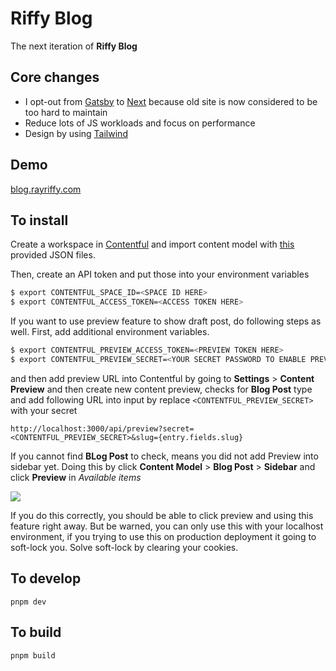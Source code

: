 # Riffy Blog

The next iteration of **Riffy Blog**

## Core changes

- I opt-out from [Gatsby](https://gatsbyjs.com) to [Next](https:/nextjs.org) because old site is now considered to be too hard to maintain
- Reduce lots of JS workloads and focus on performance
- Design by using [Tailwind](https://tailwindcss.com)

## Demo

[blog.rayriffy.com](https://blog.rayriffy.com)

## To install

Create a workspace in [Contentful](https://contentful.com/) and import content model with [this](model/contentful.json) provided JSON files.

Then, create an API token and put those into your environment variables

```sh
$ export CONTENTFUL_SPACE_ID=<SPACE ID HERE>
$ export CONTENTFUL_ACCESS_TOKEN=<ACCESS TOKEN HERE>
```

If you want to use preview feature to show draft post, do following steps as well. First, add additional environment variables.

```sh
$ export CONTENTFUL_PREVIEW_ACCESS_TOKEN=<PREVIEW TOKEN HERE>
$ export CONTENTFUL_PREVIEW_SECRET=<YOUR SECRET PASSWORD TO ENABLE PREVIEW MODE>
```

and then add preview URL into Contentful by going to **Settings** > **Content Preview** and then create new content preview, checks for **Blog Post** type and add following URL into input by replace `<CONTENTFUL_PREVIEW_SECRET>` with your secret

```
http://localhost:3000/api/preview?secret=<CONTENTFUL_PREVIEW_SECRET>&slug={entry.fields.slug}
```

If you cannot find **BLog Post** to check, means you did not add Preview into sidebar yet. Doing this by click **Content Model** > **Blog Post** > **Sidebar** and click **Preview** in _Available items_

![](https://storage.rayriffy.com/files/image/421136F1-ADA0-4398-B4CA-1B2860727F56.jpeg)

If you do this correctly, you should be able to click preview and using this feature right away. But be warned, you can only use this with your localhost environment, if you trying to use this on production deployment it going to soft-lock you. Solve soft-lock by clearing your cookies.

## To develop

```
pnpm dev
```

## To build

```
pnpm build
```
